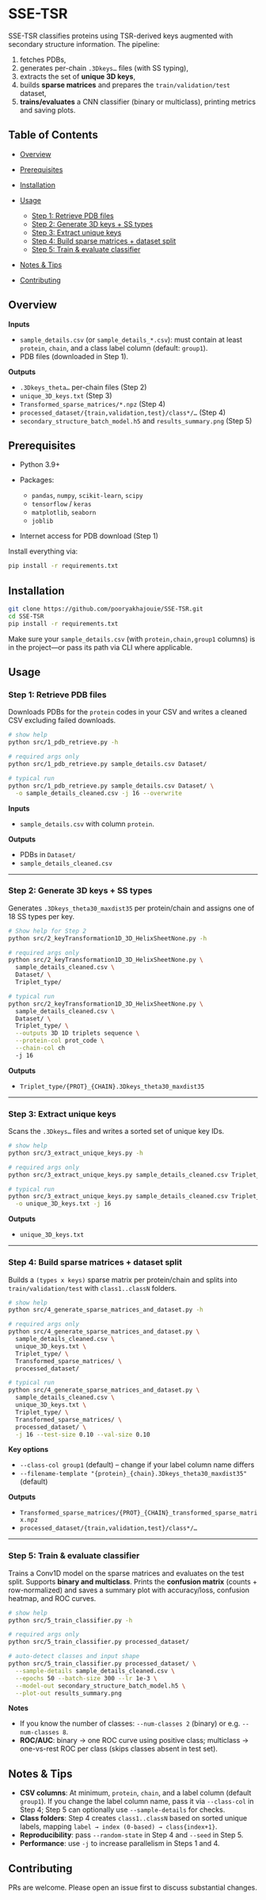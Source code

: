 # SSE-TSR

SSE-TSR classifies proteins using TSR-derived keys augmented with secondary structure information. The pipeline:

1. fetches PDBs,
2. generates per-chain `.3Dkeys…` files (with SS typing),
3. extracts the set of **unique 3D keys**,
4. builds **sparse matrices** and prepares the `train/validation/test` dataset,
5. **trains/evaluates** a CNN classifier (binary or multiclass), printing metrics and saving plots.

## Table of Contents

* [Overview](#overview)
* [Prerequisites](#prerequisites)
* [Installation](#installation)
* [Usage](#usage)

  * [Step 1: Retrieve PDB files](#step-1-retrieve-pdb-files)
  * [Step 2: Generate 3D keys + SS types](#step-2-generate-3d-keys--ss-types)
  * [Step 3: Extract unique keys](#step-3-extract-unique-keys)
  * [Step 4: Build sparse matrices + dataset split](#step-4-build-sparse-matrices--dataset-split)
  * [Step 5: Train & evaluate classifier](#step-5-train--evaluate-classifier)
* [Notes & Tips](#notes--tips)
* [Contributing](#contributing)

## Overview

**Inputs**

* `sample_details.csv` (or `sample_details_*.csv`): must contain at least `protein`, `chain`, and a class label column (default: `group1`).
* PDB files (downloaded in Step 1).

**Outputs**

* `.3Dkeys_theta…` per-chain files (Step 2)
* `unique_3D_keys.txt` (Step 3)
* `Transformed_sparse_matrices/*.npz` (Step 4)
* `processed_dataset/{train,validation,test}/class*/…` (Step 4)
* `secondary_structure_batch_model.h5` and `results_summary.png` (Step 5)

## Prerequisites

* Python 3.9+
* Packages:

  * `pandas`, `numpy`, `scikit-learn`, `scipy`
  * `tensorflow` / `keras`
  * `matplotlib`, `seaborn`
  * `joblib`
* Internet access for PDB download (Step 1)

Install everything via:

```bash
pip install -r requirements.txt
```

## Installation

```bash
git clone https://github.com/pooryakhajouie/SSE-TSR.git
cd SSE-TSR
pip install -r requirements.txt
```

Make sure your `sample_details.csv` (with `protein,chain,group1` columns) is in the project—or pass its path via CLI where applicable.

## Usage

### Step 1: Retrieve PDB files

Downloads PDBs for the `protein` codes in your CSV and writes a cleaned CSV excluding failed downloads.

```bash
# show help
python src/1_pdb_retrieve.py -h

# required args only
python src/1_pdb_retrieve.py sample_details.csv Dataset/

# typical run
python src/1_pdb_retrieve.py sample_details.csv Dataset/ \
  -o sample_details_cleaned.csv -j 16 --overwrite
```

**Inputs**

* `sample_details.csv` with column `protein`.

**Outputs**

* PDBs in `Dataset/`
* `sample_details_cleaned.csv`

---

### Step 2: Generate 3D keys + SS types

Generates `.3Dkeys_theta30_maxdist35` per protein/chain and assigns one of 18 SS types per key.

```bash
# Show help for Step 2
python src/2_keyTransformation1D_3D_HelixSheetNone.py -h

# required args only
python src/2_keyTransformation1D_3D_HelixSheetNone.py \
  sample_details_cleaned.csv \
  Dataset/ \
  Triplet_type/

# typical run
python src/2_keyTransformation1D_3D_HelixSheetNone.py \
  sample_details_cleaned.csv \
  Dataset/ \
  Triplet_type/ \
  --outputs 3D 1D triplets sequence \
  --protein-col prot_code \
  --chain-col ch
  -j 16
```

**Outputs**

* `Triplet_type/{PROT}_{CHAIN}.3Dkeys_theta30_maxdist35`

---

### Step 3: Extract unique keys

Scans the `.3Dkeys…` files and writes a sorted set of unique key IDs.

```bash
# show help
python src/3_extract_unique_keys.py -h

# required args only
python src/3_extract_unique_keys.py sample_details_cleaned.csv Triplet_type/

# typical run
python src/3_extract_unique_keys.py sample_details_cleaned.csv Triplet_type/ \
  -o unique_3D_keys.txt -j 16
```

**Outputs**

* `unique_3D_keys.txt`

---

### Step 4: Build sparse matrices + dataset split

Builds a `(types x keys)` sparse matrix per protein/chain and splits into `train/validation/test` with `class1..classN` folders.

```bash
# show help
python src/4_generate_sparse_matrices_and_dataset.py -h

# required args only
python src/4_generate_sparse_matrices_and_dataset.py \
  sample_details_cleaned.csv \
  unique_3D_keys.txt \
  Triplet_type/ \
  Transformed_sparse_matrices/ \
  processed_dataset/

# typical run
python src/4_generate_sparse_matrices_and_dataset.py \
  sample_details_cleaned.csv \
  unique_3D_keys.txt \
  Triplet_type/ \
  Transformed_sparse_matrices/ \
  processed_dataset/ \
  -j 16 --test-size 0.10 --val-size 0.10
```

**Key options**

* `--class-col group1` (default) – change if your label column name differs
* `--filename-template "{protein}_{chain}.3Dkeys_theta30_maxdist35"` (default)

**Outputs**

* `Transformed_sparse_matrices/{PROT}_{CHAIN}_transformed_sparse_matrix.npz`
* `processed_dataset/{train,validation,test}/class*/…`

---

### Step 5: Train & evaluate classifier

Trains a Conv1D model on the sparse matrices and evaluates on the test split. Supports **binary and multiclass**. Prints the **confusion matrix** (counts + row-normalized) and saves a summary plot with accuracy/loss, confusion heatmap, and ROC curves.

```bash
# show help
python src/5_train_classifier.py -h

# required args only
python src/5_train_classifier.py processed_dataset/

# auto-detect classes and input shape
python src/5_train_classifier.py processed_dataset/ \
  --sample-details sample_details_cleaned.csv \
  --epochs 50 --batch-size 300 --lr 1e-3 \
  --model-out secondary_structure_batch_model.h5 \
  --plot-out results_summary.png
```

**Notes**

* If you know the number of classes: `--num-classes 2` (binary) or e.g. `--num-classes 8`.
* **ROC/AUC**: binary → one ROC curve using positive class; multiclass → one-vs-rest ROC per class (skips classes absent in test set).

## Notes & Tips

* **CSV columns**: At minimum, `protein`, `chain`, and a label column (default `group1`). If you change the label column name, pass it via `--class-col` in Step 4; Step 5 can optionally use `--sample-details` for checks.
* **Class folders**: Step 4 creates `class1..classN` based on sorted unique labels, mapping `label → index (0-based) → class{index+1}`.
* **Reproducibility**: pass `--random-state` in Step 4 and `--seed` in Step 5.
* **Performance**: use `-j` to increase parallelism in Steps 1 and 4.

## Contributing

PRs are welcome. Please open an issue first to discuss substantial changes.

